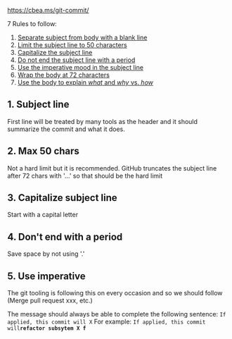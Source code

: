 https://cbea.ms/git-commit/

7 Rules to follow:
1. [Separate subject from body with a blank line](https://cbea.ms/git-commit/#separate)
2. [Limit the subject line to 50 characters](https://cbea.ms/git-commit/#limit-50)
3. [Capitalize the subject line](https://cbea.ms/git-commit/#capitalize)
4. [Do not end the subject line with a period](https://cbea.ms/git-commit/#end)
5. [Use the imperative mood in the subject line](https://cbea.ms/git-commit/#imperative)
6. [Wrap the body at 72 characters](https://cbea.ms/git-commit/#wrap-72)
7. [Use the body to explain _what_ and _why_ vs. _how_](https://cbea.ms/git-commit/#why-not-how)

## 1. Subject line
First line will be treated by many tools as the header and it should summarize the commit and what it does.

## 2. Max 50 chars
Not a hard limit but it is recommended. GitHub truncates the subject line after 72 chars with '...' so that should be the hard limit

## 3. Capitalize subject line
Start with a capital letter

## 4. Don't end with a period
Save space by not using '.'

## 5. Use imperative
The git tooling is following this on every occasion and so we should follow (Merge pull request xxx, etc.)

The message should always be able to complete the following sentence:
`If applied, this commit will X`
For example:
`If applied, this commit will`**`refactor subsytem X f`**
